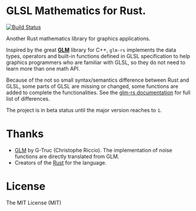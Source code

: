 
# GLSL Mathematics for Rust.

[![Build Status](https://travis-ci.org/dche/glm-rs.png?branch=master)](https://travis-ci.org/dche/glm-rs)

Another Rust mathematics library for graphics applications.

Inspired by the great **[GLM](glm.g-truc.net)** library for C++, `glm-rs`
implements the data types, operators and built-in functions defined in GLSL
specification to help graphics programmers who are familiar with GLSL, so they
do not need to learn more than one math API.

Because of the not so small syntax/semantics difference between Rust and GLSL,
some parts of GLSL are missing or changed, some functions are added to
complete the functionalities. See the [glm-rs documentation](http://dche.github.io/glm-rs/) for full list
of differences.

The project is in beta status until the major version reaches to `1`.

# Thanks

- [GLM](glm.g-truc.net) by G-Truc (Christophe Riccio). The implementation of
  noise functions are directly translated from GLM.
- Creators of the [Rust](http://rust-lang.org) for the language.

# License

The MIT License (MIT)
